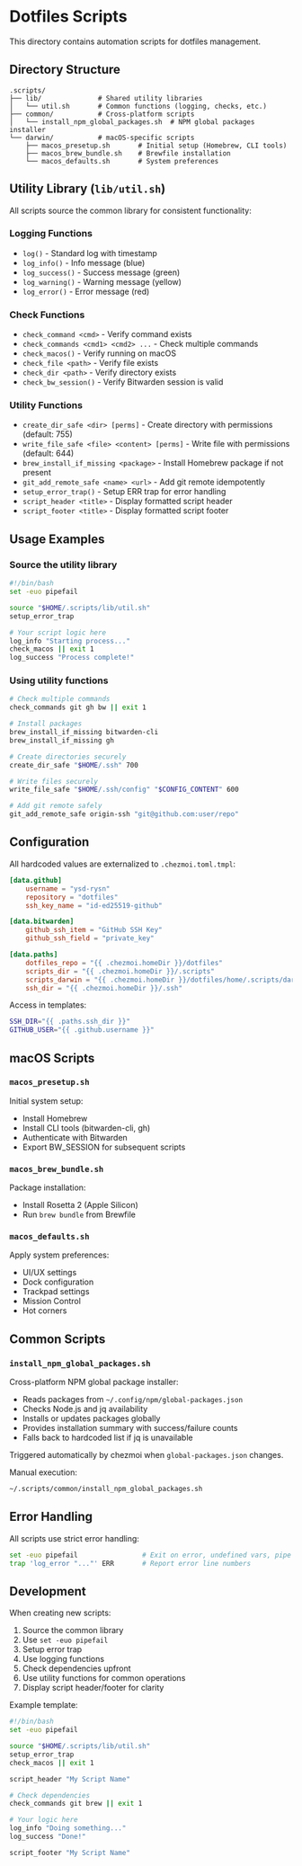 # Dotfiles Scripts

This directory contains automation scripts for dotfiles management.

## Directory Structure

```
.scripts/
├── lib/              # Shared utility libraries
│   └── util.sh       # Common functions (logging, checks, etc.)
├── common/           # Cross-platform scripts
│   └── install_npm_global_packages.sh  # NPM global packages installer
└── darwin/           # macOS-specific scripts
    ├── macos_presetup.sh       # Initial setup (Homebrew, CLI tools)
    ├── macos_brew_bundle.sh    # Brewfile installation
    └── macos_defaults.sh       # System preferences
```

## Utility Library (`lib/util.sh`)

All scripts source the common library for consistent functionality:

### Logging Functions

- `log()` - Standard log with timestamp
- `log_info()` - Info message (blue)
- `log_success()` - Success message (green)
- `log_warning()` - Warning message (yellow)
- `log_error()` - Error message (red)

### Check Functions

- `check_command <cmd>` - Verify command exists
- `check_commands <cmd1> <cmd2> ...` - Check multiple commands
- `check_macos()` - Verify running on macOS
- `check_file <path>` - Verify file exists
- `check_dir <path>` - Verify directory exists
- `check_bw_session()` - Verify Bitwarden session is valid

### Utility Functions

- `create_dir_safe <dir> [perms]` - Create directory with permissions (default: 755)
- `write_file_safe <file> <content> [perms]` - Write file with permissions (default: 644)
- `brew_install_if_missing <package>` - Install Homebrew package if not present
- `git_add_remote_safe <name> <url>` - Add git remote idempotently
- `setup_error_trap()` - Setup ERR trap for error handling
- `script_header <title>` - Display formatted script header
- `script_footer <title>` - Display formatted script footer

## Usage Examples

### Source the utility library

```bash
#!/bin/bash
set -euo pipefail

source "$HOME/.scripts/lib/util.sh"
setup_error_trap

# Your script logic here
log_info "Starting process..."
check_macos || exit 1
log_success "Process complete!"
```

### Using utility functions

```bash
# Check multiple commands
check_commands git gh bw || exit 1

# Install packages
brew_install_if_missing bitwarden-cli
brew_install_if_missing gh

# Create directories securely
create_dir_safe "$HOME/.ssh" 700

# Write files securely
write_file_safe "$HOME/.ssh/config" "$CONFIG_CONTENT" 600

# Add git remote safely
git_add_remote_safe origin-ssh "git@github.com:user/repo"
```

## Configuration

All hardcoded values are externalized to `.chezmoi.toml.tmpl`:

```toml
[data.github]
    username = "ysd-rysn"
    repository = "dotfiles"
    ssh_key_name = "id-ed25519-github"

[data.bitwarden]
    github_ssh_item = "GitHub SSH Key"
    github_ssh_field = "private_key"

[data.paths]
    dotfiles_repo = "{{ .chezmoi.homeDir }}/dotfiles"
    scripts_dir = "{{ .chezmoi.homeDir }}/.scripts"
    scripts_darwin = "{{ .chezmoi.homeDir }}/dotfiles/home/.scripts/darwin"
    ssh_dir = "{{ .chezmoi.homeDir }}/.ssh"
```

Access in templates:

```bash
SSH_DIR="{{ .paths.ssh_dir }}"
GITHUB_USER="{{ .github.username }}"
```

## macOS Scripts

### `macos_presetup.sh`

Initial system setup:
- Install Homebrew
- Install CLI tools (bitwarden-cli, gh)
- Authenticate with Bitwarden
- Export BW_SESSION for subsequent scripts

### `macos_brew_bundle.sh`

Package installation:
- Install Rosetta 2 (Apple Silicon)
- Run `brew bundle` from Brewfile

### `macos_defaults.sh`

Apply system preferences:
- UI/UX settings
- Dock configuration
- Trackpad settings
- Mission Control
- Hot corners

## Common Scripts

### `install_npm_global_packages.sh`

Cross-platform NPM global package installer:
- Reads packages from `~/.config/npm/global-packages.json`
- Checks Node.js and jq availability
- Installs or updates packages globally
- Provides installation summary with success/failure counts
- Falls back to hardcoded list if jq is unavailable

Triggered automatically by chezmoi when `global-packages.json` changes.

Manual execution:
```bash
~/.scripts/common/install_npm_global_packages.sh
```

## Error Handling

All scripts use strict error handling:

```bash
set -euo pipefail                # Exit on error, undefined vars, pipe failures
trap 'log_error "..."' ERR       # Report error line numbers
```

## Development

When creating new scripts:

1. Source the common library
2. Use `set -euo pipefail`
3. Setup error trap
4. Use logging functions
5. Check dependencies upfront
6. Use utility functions for common operations
7. Display script header/footer for clarity

Example template:

```bash
#!/bin/bash
set -euo pipefail

source "$HOME/.scripts/lib/util.sh"
setup_error_trap
check_macos || exit 1

script_header "My Script Name"

# Check dependencies
check_commands git brew || exit 1

# Your logic here
log_info "Doing something..."
log_success "Done!"

script_footer "My Script Name"
```
